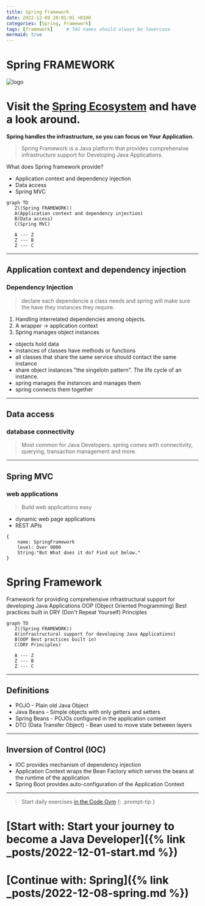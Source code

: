 ```yaml
---
title: Spring Framework
date: 2022-12-09 20:01:01 +0100
categories: [Spring, Framework]
tags: [framework]     # TAG names should always be lowercase
mermaid: true
---
```


# Spring FRAMEWORK
![logo](https://miro.medium.com/max/716/1*jMQ9lkY5SBnbcOlJB4aizg.png)
# Visit the [Spring Ecosystem](https://springtutorials.com/spring-ecosystem/) and have a look around.
**Spring handles the infrastructure, so you can focus on Your Application.**
> Spring Framework is a Java platform that provides comprehensive infrastructure support for Developing Java Applications.

What does Spring framework provide?
- Application context and dependency injection
- Data access
- Spring MVC

```mermaid
graph TD
   Z((Spring FRAMEWORK))
   A(Application context and dependency injection)
   B(Data access)
   C(Spring MVC)
   
   A --- Z
   Z --- B
   Z --- C
```

---
## Application context and dependency injection
### Dependency Injection
> declare each dependencie a class needs and spring will make sure the have they instances they require.

1. Handling interrelated dependencies among objects.
2. A wrapper -> application context
3. Spring manages object instances

- objects hold data
- instances of classes have methods or functions
- all classes that share the same service should contact the same instance
- share object instances "the singelotn pattern". The life cycle of an instance.
- spring manages the instances and manages them
- spring connects them together

---
## Data access
### database connectivity
> Most common for Java Developers.
spring comes with connectivity, querying, transaction management and more.

---
## Spring MVC
### web applications
> Build web applications easy
- dynamic web page applications
- REST APIs


```
{
	name: SpringFramework
	level: Over 9000
	String:"But What does it do? Find out below."
}
```
# Spring Framework
Framework for providing comprehensive infrastructural support for developing Java Applications
OOP (Object Oriented Programming) Best practices built in
DRY (Don't Repeat Yourself) Principles

```mermaid
graph TD
   Z((Spring FRAMEWORK))
   A(infrastructural support for developing Java Applications)
   B(OOP Best practices built in)
   C(DRY Principles)
   
   A --- Z
   Z --- B
   Z --- C
```

---
## Definitions
* POJO - Plain old Java Object
* Java Beans - Simple objects with only getters and setters
* Spring Beans - POJOs configured in the application context
* DTO  (Data Transfer Object) - Bean used to move state between layers
----

## Inversion of Control (IOC)
-  IOC provides mechanism of dependency injection
-  Application Context wraps the Bean Factory which serves the beans at the runtime of the application
- Spring Boot provides auto-configuration of the Application Context





***
> Start daily exercises [in the Code Gym](https://codegym.cc/)
{: .prompt-tip }

# [Start with: Start your journey to become a Java Developer]({% link _posts/2022-12-01-start.md %})
# [Continue with: Spring]({% link _posts/2022-12-08-spring.md %})
